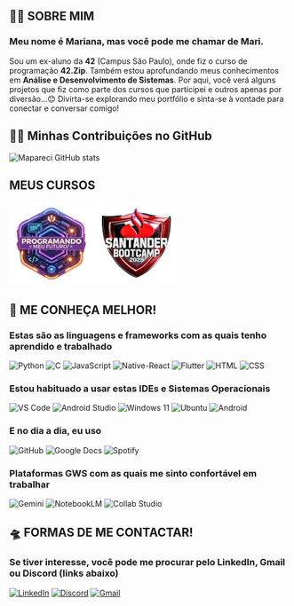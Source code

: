 ## 🙋‍♀️ SOBRE MIM
### Meu nome é Mariana, mas você pode me chamar de Mari.
Sou um ex-aluno da **42** (Campus São Paulo), onde fiz o curso de programação **42.Zip**. Também estou aprofundando meus conhecimentos em **Análise e Desenvolvimento de Sistemas**. Por aqui, você verá alguns projetos que fiz como parte dos cursos que participei e outros apenas por diversão...😊
Divirta-se explorando meu portfólio e sinta-se à vontade para conectar e conversar comigo!

## 🤝🏽 Minhas Contribuições no GitHub
![Mapareci GitHub stats](https://github-readme-stats.vercel.app/api?username=mapareci&show_icons=true&theme=radical)

## MEUS CURSOS
[![PMF](Programando_Meu_Futuro_2024.png)](https://github.com/mapareci/Programando_Meu_Futuro_2024)
[![SB2025](Santander_Bootcamp_2025.png)](https://github.com/mapareci/Santander_Bootcamp_2025)

## 👀 ME CONHEÇA MELHOR!

### Estas são as linguagens e frameworks com as quais tenho aprendido e trabalhado
![Python](https://img.shields.io/badge/Python-14354C?style=for-the-badge&logo=python&logoColor=white)
![C](https://img.shields.io/badge/C-00599C?style=for-the-badge&logo=c&logoColor=white)
![JavaScript](https://img.shields.io/badge/JavaScript-F7DF1E?style=for-the-badge&logo=javascript&logoColor=black)
![Native-React](https://img.shields.io/badge/React_Native-20232A?style=for-the-badge&logo=react&logoColor=61DAFB)
![Flutter](https://img.shields.io/badge/Flutter-02569B?style=for-the-badge&logo=flutter&logoColor=white)
![HTML](https://img.shields.io/badge/HTML-E34F26?style=for-the-badge&logo=html&logoColor=white)
![CSS](https://img.shields.io/badge/CSS-1572B6?style=for-the-badge&logo=css&logoColor=white)


### Estou habituado a usar estas IDEs e Sistemas Operacionais
![VS Code](https://img.shields.io/badge/Visual_Studio_Code-0078D4?style=for-the-badge&logo=visual%20studio%20code&logoColor=white)
![Android Studio](https://img.shields.io/badge/Android%20Studio-3DDC84?style=for-the-badge&logo=android-studio&logoColor=white)
![Windows 11](https://img.shields.io/badge/Windows-0078D6?style=for-the-badge&logo=windows&logoColor=white)
![Ubuntu](https://img.shields.io/badge/Ubuntu-E95420?style=for-the-badge&logo=ubuntu&logoColor=white)
![Android](https://img.shields.io/badge/Android-3DDC84?style=for-the-badge&logo=android&logoColor=white)


### E no dia a dia, eu uso
![GitHub](https://img.shields.io/badge/GitHub-100000?style=for-the-badge&logo=github&logoColor=white)
![Google Docs](https://img.shields.io/badge/Google_Docs-4285F4?style=for-the-badge&logo=google-docs&logoColor=white)
![Spotify](https://img.shields.io/badge/Spotify-1ED760?&style=for-the-badge&logo=spotify&logoColor=white)


### Plataformas GWS com as quais me sinto confortável em trabalhar
![Gemini](https://img.shields.io/badge/Gemini-4285F4?style=for-the-badge&logo=google&logoColor=white)
![NotebookLM](https://img.shields.io/badge/NotebookLM-4285F4?style=for-the-badge&logo=google&logoColor=white)
![Collab Studio](https://img.shields.io/badge/Collab_Studio-563d7c?style=for-the-badge&logo=teamwork&logoColor=white)

## 🛸 FORMAS DE ME CONTACTAR!
### Se tiver interesse, você pode me procurar pelo LinkedIn, Gmail ou Discord (links abaixo)
[![LinkedIn](https://img.shields.io/badge/LinkedIn-0077B5?style=for-the-badge&logo=linkedin&logoColor=white)](https://www.linkedin.com/in/marianacost4/)
[![Discord](https://img.shields.io/badge/Discord-7289DA?style=for-the-badge&logo=discord&logoColor=white)](https://discord.com/users/1226967137533558977)
[![Gmail](https://img.shields.io/badge/Gmail-D14836?style=for-the-badge&logo=gmail&logoColor=white)](mailto:marianastudy74.contact@gmail.com)




